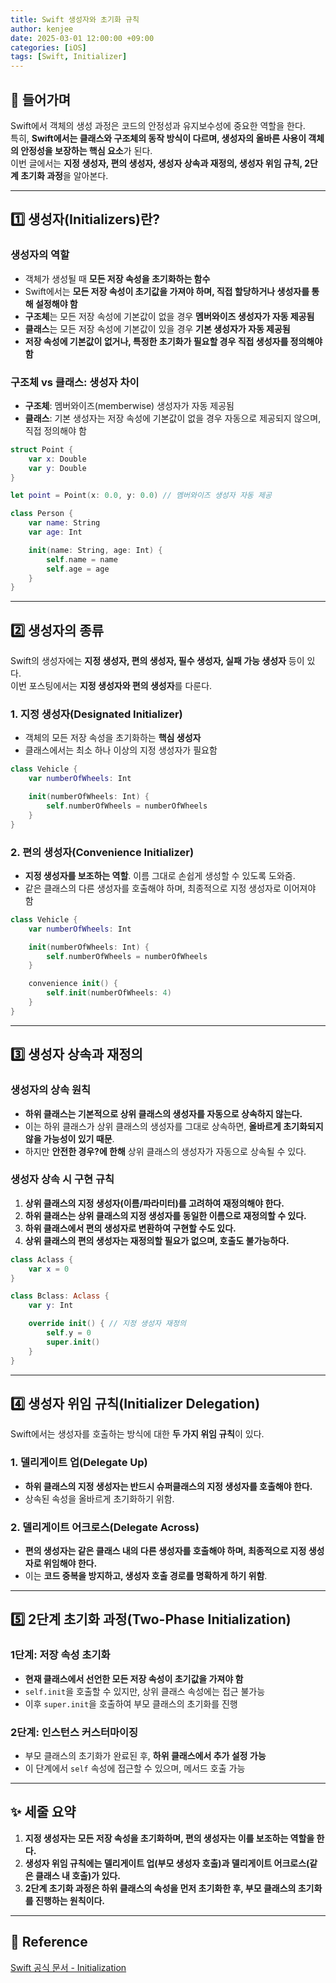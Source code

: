 ```yaml
---
title: Swift 생성자와 초기화 규칙
author: kenjee
date: 2025-03-01 12:00:00 +09:00
categories: [iOS]
tags: [Swift, Initializer]
---
```


## 🚀 들어가며
Swift에서 객체의 생성 과정은 코드의 안정성과 유지보수성에 중요한 역할을 한다.  
특히, **Swift에서는 클래스와 구조체의 동작 방식이 다르며, 생성자의 올바른 사용이 객체의 안정성을 보장하는 핵심 요소**가 된다.  
이번 글에서는 **지정 생성자, 편의 생성자, 생성자 상속과 재정의, 생성자 위임 규칙, 2단계 초기화 과정**을 알아본다.

---

## 1️⃣ 생성자(Initializers)란?

### 생성자의 역할

- 객체가 생성될 때 **모든 저장 속성을 초기화하는 함수**
- Swift에서는 **모든 저장 속성이 초기값을 가져야 하며, 직접 할당하거나 생성자를 통해 설정해야 함**
- **구조체**는 모든 저장 속성에 기본값이 없을 경우 **멤버와이즈 생성자가 자동 제공됨**
- **클래스**는 모든 저장 속성에 기본값이 있을 경우 **기본 생성자가 자동 제공됨**
- **저장 속성에 기본값이 없거나, 특정한 초기화가 필요할 경우 직접 생성자를 정의해야 함**

### 구조체 vs 클래스: 생성자 차이

- **구조체**: 멤버와이즈(memberwise) 생성자가 자동 제공됨
- **클래스**: 기본 생성자는 저장 속성에 기본값이 없을 경우 자동으로 제공되지 않으며, 직접 정의해야 함

```swift
struct Point {
    var x: Double
    var y: Double
}

let point = Point(x: 0.0, y: 0.0) // 멤버와이즈 생성자 자동 제공
```

```swift
class Person {
    var name: String
    var age: Int

    init(name: String, age: Int) {
        self.name = name
        self.age = age
    }
}
```

---

## 2️⃣ 생성자의 종류

Swift의 생성자에는 **지정 생성자, 편의 생성자, 필수 생성자, 실패 가능 생성자** 등이 있다.  
이번 포스팅에서는 **지정 생성자와 편의 생성자**를 다룬다.

### 1. 지정 생성자(Designated Initializer)

- 객체의 모든 저장 속성을 초기화하는 **핵심 생성자**
- 클래스에서는 최소 하나 이상의 지정 생성자가 필요함

```swift
class Vehicle {
    var numberOfWheels: Int

    init(numberOfWheels: Int) {
        self.numberOfWheels = numberOfWheels
    }
}
```

### 2. 편의 생성자(Convenience Initializer)

- **지정 생성자를 보조하는 역할**. 이름 그대로 손쉽게 생성할 수 있도록 도와줌.
- 같은 클래스의 다른 생성자를 호출해야 하며, 최종적으로 지정 생성자로 이어져야 함

```swift
class Vehicle {
    var numberOfWheels: Int

    init(numberOfWheels: Int) {
        self.numberOfWheels = numberOfWheels
    }

    convenience init() {
        self.init(numberOfWheels: 4)
    }
}
```

---

## 3️⃣ 생성자 상속과 재정의

### 생성자의 상속 원칙

- **하위 클래스는 기본적으로 상위 클래스의 생성자를 자동으로 상속하지 않는다.**
- 이는 하위 클래스가 상위 클래스의 생성자를 그대로 상속하면, **올바르게 초기화되지 않을 가능성이 있기 때문**.
- 하지만 **안전한 경우?에 한해** 상위 클래스의 생성자가 자동으로 상속될 수 있다.

### 생성자 상속 시 구현 규칙

1. **상위 클래스의 지정 생성자(이름/파라미터)를 고려하여 재정의해야 한다.**
2. **하위 클래스는 상위 클래스의 지정 생성자를 동일한 이름으로 재정의할 수 있다.**
3. **하위 클래스에서 편의 생성자로 변환하여 구현할 수도 있다.**
4. **상위 클래스의 편의 생성자는 재정의할 필요가 없으며, 호출도 불가능하다.**

```swift
class Aclass {
    var x = 0
}

class Bclass: Aclass {
    var y: Int

    override init() { // 지정 생성자 재정의
        self.y = 0
        super.init()
    }
}
```

---

## 4️⃣ 생성자 위임 규칙(Initializer Delegation)

Swift에서는 생성자를 호출하는 방식에 대한 **두 가지 위임 규칙**이 있다.

### 1. 델리게이트 업(Delegate Up)

- **하위 클래스의 지정 생성자는 반드시 슈퍼클래스의 지정 생성자를 호출해야 한다.**
- 상속된 속성을 올바르게 초기화하기 위함.

### 2. 델리게이트 어크로스(Delegate Across)

- **편의 생성자는 같은 클래스 내의 다른 생성자를 호출해야 하며, 최종적으로 지정 생성자로 위임해야 한다.**
- 이는 **코드 중복을 방지하고, 생성자 호출 경로를 명확하게 하기 위함**.

---

## 5️⃣ 2단계 초기화 과정(Two-Phase Initialization)

### 1단계: 저장 속성 초기화

- **현재 클래스에서 선언한 모든 저장 속성이 초기값을 가져야 함**
- `self.init`을 호출할 수 있지만, 상위 클래스 속성에는 접근 불가능
- 이후 `super.init`을 호출하여 부모 클래스의 초기화를 진행

### 2단계: 인스턴스 커스터마이징

- 부모 클래스의 초기화가 완료된 후, **하위 클래스에서 추가 설정 가능**
- 이 단계에서 `self` 속성에 접근할 수 있으며, 메서드 호출 가능

---

## ✨ 세줄 요약

1. **지정 생성자는 모든 저장 속성을 초기화하며, 편의 생성자는 이를 보조하는 역할을 한다.**  
2. **생성자 위임 규칙에는 델리게이트 업(부모 생성자 호출)과 델리게이트 어크로스(같은 클래스 내 호출)가 있다.**  
3. **2단계 초기화 과정은 하위 클래스의 속성을 먼저 초기화한 후, 부모 클래스의 초기화를 진행하는 원칙이다.**  

---

## 📌 Reference
[Swift 공식 문서 - Initialization](https://docs.swift.org/swift-book/documentation/the-swift-programming-language/initialization/)